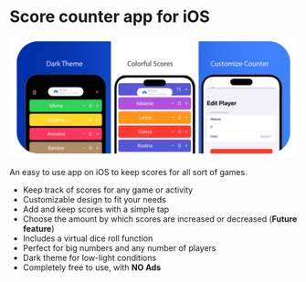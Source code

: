 #  Score counter app for iOS

![Score counter iOS App](docs/assets/Artboard.png)

An easy to use app on iOS to keep scores for all sort of games.

- Keep track of scores for any game or activity
- Customizable design to fit your needs
- Add and keep scores with a simple tap
- Choose the amount by which scores are increased or decreased (**Future feature**)
- Includes a virtual dice roll function
- Perfect for big numbers and any number of players
- Dark theme for low-light conditions
- Completely free to use, with **NO Ads**

